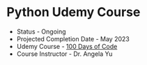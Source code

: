 # Python Udemy Course

- Status - Ongoing
- Projected Completion Date - May 2023
- Udemy Course - [100 Days of Code](https://www.udemy.com/course/100-days-of-code/)
- Course Instructor - Dr. Angela Yu
